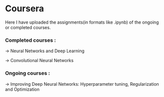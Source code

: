 # Coursera
Here I have uploaded the assignments(in formats like .ipynb) of the ongoing or completed courses. 

### Completed courses :
-> Neural Networks and Deep Learning

-> Convolutional Neural Networks

### Ongoing courses :
-> Improving Deep Neural Networks: Hyperparameter tuning, Regularization and Optimization
